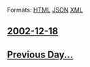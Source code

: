 
Formats: [HTML](2002/12/18/index.html)  [JSON](2002/12/18/index.json)  [XML](2002/12/18/index.xml)  

## [2002-12-18](/news/2002/12/18/index.md)

## [Previous Day...](/news/2002/12/17/index.md)

